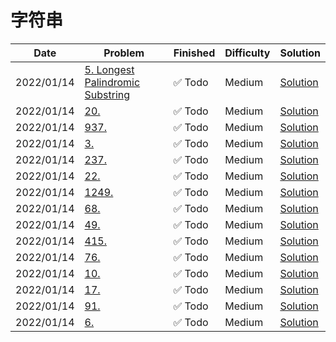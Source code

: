 # 字符串
| Date       | Problem                                                                                          | Finished | Difficulty | Solution                                        |
|------------|--------------------------------------------------------------------------------------------------|----------|------------|-------------------------------------------------|
| 2022/01/14 | [5. Longest Palindromic Substring](https://leetcode.com/problems/longest-palindromic-substring/) | ✅ Todo   | Medium     | [Solution](./src/string/LongestPalindrome.java) |
| 2022/01/14 | [20.](https://leetcode.com/problems/longest-palindromic-substring/)                              | ✅ Todo   | Medium     | [Solution](./src/string/LongestPalindrome.java) |
| 2022/01/14 | [937.](https://leetcode.com/problems/longest-palindromic-substring/)                             | ✅ Todo   | Medium     | [Solution](./src/string/LongestPalindrome.java) |
| 2022/01/14 | [3.](https://leetcode.com/problems/longest-palindromic-substring/)                               | ✅ Todo   | Medium     | [Solution](./src/string/LongestPalindrome.java) |
| 2022/01/14 | [237.](https://leetcode.com/problems/longest-palindromic-substring/)                             | ✅ Todo   | Medium     | [Solution](./src/string/LongestPalindrome.java) |
| 2022/01/14 | [22.](https://leetcode.com/problems/longest-palindromic-substring/)                              | ✅ Todo   | Medium     | [Solution](./src/string/LongestPalindrome.java) |
| 2022/01/14 | [1249.](https://leetcode.com/problems/longest-palindromic-substring/)                            | ✅ Todo   | Medium     | [Solution](./src/string/LongestPalindrome.java) |
| 2022/01/14 | [68.](https://leetcode.com/problems/longest-palindromic-substring/)                              | ✅ Todo   | Medium     | [Solution](./src/string/LongestPalindrome.java) |
| 2022/01/14 | [49.](https://leetcode.com/problems/longest-palindromic-substring/)                              | ✅ Todo   | Medium     | [Solution](./src/string/LongestPalindrome.java) |
| 2022/01/14 | [415.](https://leetcode.com/problems/longest-palindromic-substring/)                             | ✅ Todo   | Medium     | [Solution](./src/string/LongestPalindrome.java) |
| 2022/01/14 | [76.](https://leetcode.com/problems/longest-palindromic-substring/)                              | ✅ Todo   | Medium     | [Solution](./src/string/LongestPalindrome.java) |
| 2022/01/14 | [10.](https://leetcode.com/problems/longest-palindromic-substring/)                              | ✅ Todo   | Medium     | [Solution](./src/string/LongestPalindrome.java) |
| 2022/01/14 | [17.](https://leetcode.com/problems/longest-palindromic-substring/)                              | ✅ Todo   | Medium     | [Solution](./src/string/LongestPalindrome.java) |
| 2022/01/14 | [91.](https://leetcode.com/problems/longest-palindromic-substring/)                              | ✅ Todo   | Medium     | [Solution](./src/string/LongestPalindrome.java) |
| 2022/01/14 | [6.](https://leetcode.com/problems/longest-palindromic-substring/)                               | ✅ Todo   | Medium     | [Solution](./src/string/LongestPalindrome.java) |

